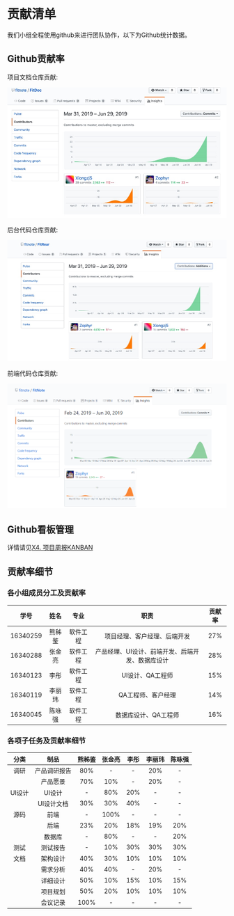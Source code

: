 # 贡献清单

我们小组全程使用github来进行团队协作，以下为Github统计数据。

## Github贡献率

项目文档仓库贡献:

![文档仓库贡献率](../Assets/xiongCommit1.png)

后台代码仓库贡献:

![后台代码仓库贡献率](../Assets/xiongCommit2.png)

前端代码仓库贡献:

![前端代码仓库贡献率](../Assets/xiongCommit3.png)


## Github看板管理

详情请见[X4. 项目周报KANBAN](https://github.com/orgs/fitnote/projects)

## 贡献率细节

### 各小组成员分工及贡献率

| 学号 | 姓名 | 专业 | 职责 | 贡献率 |
| :-: | :-: | :-: | :-: | :-: |
| 16340259 | 熊秭鉴 | 软件工程 | 项目经理、客户经理、后端开发 | 27% |
| 16340288 | 张金亮 | 软件工程 | 产品经理、UI设计、前端开发、后端开发、数据库设计 | 28% |
|  16340123| 李彤 | 软件工程 | UI设计、QA工程师 | 15% |
| 16340119 | 李丽玮 | 软件工程 | QA工程师、客户经理 | 14% |
|  16340045 | 陈咏强 | 软件工程 | 数据库设计、QA工程师 | 16% |


### 各项子任务及贡献率细节

| 分类 | 制品 | 熊秭鉴 | 张金亮 | 李彤 | 李丽玮 | 陈咏强 |
| :-: | :-: | :-: | :-: | :-: | :-: | :-: |
| 调研 | 产品调研报告 | 80% | - | - | 20% | - |
|  | 产品愿景 | 70% | 10% | - | 20% | - |
| UI设计 | UI设计 | - | 80% | 20% | - | - |
|  | UI设计文档 | 30% | 30% | 40% | - | - |
| 源码 | 前端 | - | 100% | - | - | - |
|  | 后端 | 23% | 20% | 18% | 19% | 20% |
|  | 数据库 | - | 80% | - | - | 20% |
| 测试 | 测试报告 | - | 10% | 30% | 30% | 30% |
| 文档 | 架构设计 | 40% | 30% | 10% | 10% | 10% |
|  | 需求分析 | 40% | 40% | - | 20% | - |
|  | 详细设计 | 50% | 10% | 15% | 10% | 15% |
|  | 项目规划 | 50% | 20% | 10% | 10% | 10% |
|  | 会议记录 | 100% | - | - | - | - |
